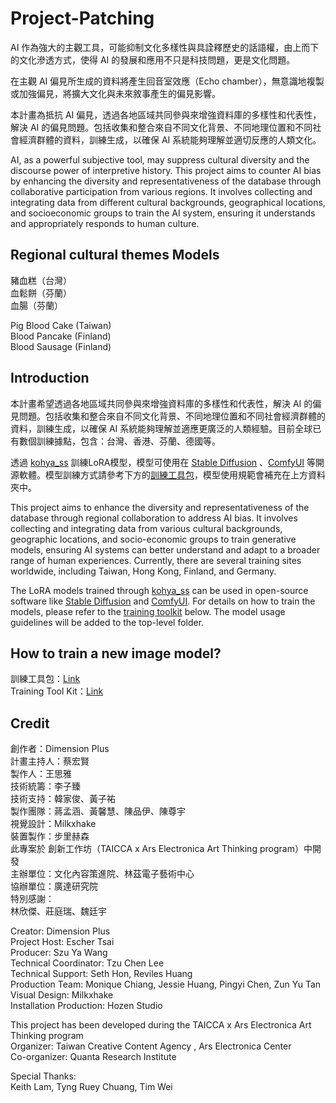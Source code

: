 # Project-Patching

AI 作為強大的主觀工具，可能抑制文化多樣性與具詮釋歷史的話語權，由上而下的文化滲透方式，使得 AI 的發展和應用不只是科技問題，更是文化問題。  

在主觀 AI 偏見所生成的資料將產生回音室效應（Echo chamber），無意識地複製或加強偏見，將擴大文化與未來敘事產生的偏見影響。  

本計畫為抵抗 AI 偏見，透過各地區域共同參與來增強資料庫的多樣性和代表性，解決 AI 的偏見問題。包括收集和整合來自不同文化背景、不同地理位置和不同社會經濟群體的資料，訓練生成，以確保 AI 系統能夠理解並適切反應的人類文化。  

AI, as a powerful subjective tool, may suppress cultural diversity and the discourse power of interpretive history. This project aims to counter AI bias by enhancing the diversity and representativeness of the database through collaborative participation from various regions. It involves collecting and integrating data from different cultural backgrounds, geographical locations, and socioeconomic groups to train the AI system, ensuring it understands and appropriately responds to human culture.


## Regional cultural themes Models

豬血糕（台灣）  
血鬆餅（芬蘭）  
血腸（芬蘭）  

Pig Blood Cake (Taiwan)  
Blood Pancake (Finland)  
Blood Sausage (Finland)  

## Introduction
本計畫希望透過各地區域共同參與來增強資料庫的多樣性和代表性，解決 AI 的偏見問題。包括收集和整合來自不同文化背景、不同地理位置和不同社會經濟群體的資料，訓練生成，以確保 AI 系統能夠理解並適應更廣泛的人類經驗。目前全球已有數個訓練據點，包含：台灣、香港、芬蘭、德國等。  

透過 [kohya_ss](https://github.com/bmaltais/kohya_ss) 訓練LoRA模型，模型可使用在 [Stable Diffusion](https://github.com/AUTOMATIC1111/stable-diffusion-webui) 、[ComfyUI](https://github.com/comfyanonymous/ComfyUI) 等開源軟體。模型訓練方式請參考下方的[訓練工具包](#how-to-train-a-new-image-model)，模型使用規範會補充在上方資料夾中。

This project aims to enhance the diversity and representativeness of the database through regional collaboration to address AI bias. It involves collecting and integrating data from various cultural backgrounds, geographic locations, and socio-economic groups to train generative models, ensuring AI systems can better understand and adapt to a broader range of human experiences. Currently, there are several training sites worldwide, including Taiwan, Hong Kong, Finland, and Germany.

The LoRA models trained through [kohya_ss](https://github.com/bmaltais/kohya_ss) can be used in open-source software like [Stable Diffusion](https://github.com/AUTOMATIC1111/stable-diffusion-webui) and [ComfyUI](https://github.com/comfyanonymous/ComfyUI). For details on how to train the models, please refer to the [training toolkit](#how-to-train-a-new-image-model) below. The model usage guidelines will be added to the top-level folder.


## How to train a new image model?
訓練工具包：[Link](https://drive.google.com/file/d/1GI1ajzyPDyT97EDQ_iU8iM3L8q3hPgJ9/view?usp=sharing)  
Training Tool Kit：[Link](https://drive.google.com/file/d/1GI1ajzyPDyT97EDQ_iU8iM3L8q3hPgJ9/view?usp=sharing)  

## Credit

創作者：Dimension Plus  
計畫主持人：蔡宏賢  
製作人：王思雅  
技術統籌：李子臻  
技術支持：韓家俊、黃子祐  
製作團隊：蔣孟涵、黃馨慧、陳品伊、陳尊宇  
視覺設計：Milkxhake  
裝置製作：步里赫森  
此專案於 創新工作坊（TAICCA x Ars Electronica Art Thinking program）中開發  
主辦單位：文化內容策進院、林茲電子藝術中心  
協辦單位：廣達研究院  
特別感謝：  
林欣傑、莊庭瑞、魏廷宇  

Creator: Dimension Plus  
Project Host: Escher Tsai  
Producer: Szu Ya Wang  
Technical Coordinator: Tzu Chen Lee   
Technical Support: Seth Hon, Reviles Huang  
Production Team: Monique Chiang, Jessie Huang, Pingyi Chen, Zun Yu Tan  
Visual Design: Milkxhake  
Installation Production: Hozen Studio  

This project has been developed during the TAICCA x Ars Electronica Art Thinking program  
Organizer: Taiwan Creative Content Agency , Ars Electronica Center  
Co-organizer: Quanta Research Institute  

Special Thanks:  
Keith Lam, Tyng Ruey Chuang, Tim Wei  
